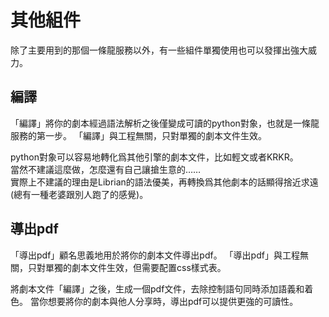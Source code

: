 # 其他組件
除了主要用到的那個一條龍服務以外，有一些組件單獨使用也可以發揮出強大威力。


## 編譯

「編譯」將你的劇本經過語法解析之後僅變成可讀的python對象，也就是一條龍服務的第一步。
「編譯」與工程無關，只對單獨的劇本文件生效。

python對象可以容易地轉化爲其他引擎的劇本文件，比如輕文或者KRKR。   
當然不建議這麼做，怎麼還有自己讓搶生意的……   
實際上不建議的理由是Librian的語法優美，再轉換爲其他劇本的話顯得捨近求遠(總有一種老婆跟別人跑了的感覺)。

<!-- 話說輕文的那個引擎是不是只是用html把krkr復刻了一遍，感覺語法上的缺點全都繼承了23333。 -->

## 導出pdf

「導出pdf」顧名思義地用於將你的劇本文件導出pdf。
「導出pdf」與工程無關，只對單獨的劇本文件生效，但需要配置css樣式表。

將劇本文件「編譯」之後，生成一個pdf文件，去除控制語句同時添加語義和着色。
當你想要將你的劇本與他人分享時，導出pdf可以提供更強的可讀性。

